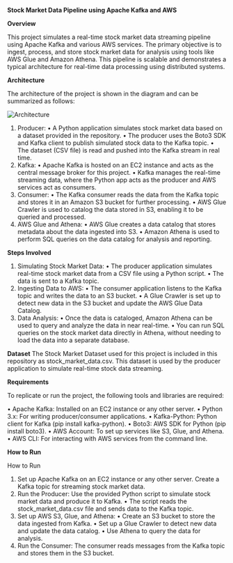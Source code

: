 **Stock Market Data Pipeline using Apache Kafka and AWS**

**Overview**

This project simulates a real-time stock market data streaming pipeline using Apache Kafka and various AWS services. The primary objective is to ingest, process, and store stock market data for analysis using tools like AWS Glue and Amazon Athena. This pipeline is scalable and demonstrates a typical architecture for real-time data processing using distributed systems.

**Architecture**

The architecture of the project is shown in the diagram and can be summarized as follows:

![Architecture](https://github.com/user-attachments/assets/233a9c2d-9fc2-475c-b056-3f090dc719bc)



1.	Producer:
    •	A Python application simulates stock market data based on a dataset provided in the repository.
    •	The producer uses the Boto3 SDK and Kafka client to publish simulated stock data to the Kafka topic.
    •	The dataset (CSV file) is read and pushed into the Kafka stream in real time.
2.	Kafka:
    •	Apache Kafka is hosted on an EC2 instance and acts as the central message broker for this project.
    •	Kafka manages the real-time streaming data, where the Python app acts as the producer and AWS services act as consumers.
3.	Consumer:
    •	The Kafka consumer reads the data from the Kafka topic and stores it in an Amazon S3 bucket for further processing.
    •	AWS Glue Crawler is used to catalog the data stored in S3, enabling it to be queried and processed.
4.	AWS Glue and Athena:
    •	AWS Glue creates a data catalog that stores metadata about the data ingested into S3.
    •	Amazon Athena is used to perform SQL queries on the data catalog for analysis and reporting.


**Steps Involved**
1.	Simulating Stock Market Data:
    •	The producer application simulates real-time stock market data from a CSV file using a Python script.
    •	The data is sent to a Kafka topic.
2.	Ingesting Data to AWS:
    •	The consumer application listens to the Kafka topic and writes the data to an S3 bucket.
    •	A Glue Crawler is set up to detect new data in the S3 bucket and update the AWS Glue Data Catalog.
3.	Data Analysis:
    •	Once the data is cataloged, Amazon Athena can be used to query and analyze the data in near real-time.
    •	You can run SQL queries on the stock market data directly in Athena, without needing to load the data into a separate database.


**Dataset**
The Stock Market Dataset used for this project is included in this repository as stock_market_data.csv. This dataset is used by the producer application to simulate real-time stock data streaming.


**Requirements**

To replicate or run the project, the following tools and libraries are required:

•	Apache Kafka: Installed on an EC2 instance or any other server.
•	Python 3.x: For writing producer/consumer applications.
•	Kafka-Python: Python client for Kafka (pip install kafka-python).
•	Boto3: AWS SDK for Python (pip install boto3).
•	AWS Account: To set up services like S3, Glue, and Athena.
•	AWS CLI: For interacting with AWS services from the command line.


**How to Run**

How to Run
1.	Set up Apache Kafka on an EC2 instance or any other server. Create a Kafka topic for streaming stock market data.
2.	Run the Producer: Use the provided Python script to simulate stock market data and produce it to Kafka.
      •	The script reads the stock_market_data.csv file and sends data to the Kafka topic.
3.	Set up AWS S3, Glue, and Athena:
      •	Create an S3 bucket to store the data ingested from Kafka.
      •	Set up a Glue Crawler to detect new data and update the data catalog.
      •	Use Athena to query the data for analysis.
4.	Run the Consumer: The consumer reads messages from the Kafka topic and stores them in the S3 bucket.






